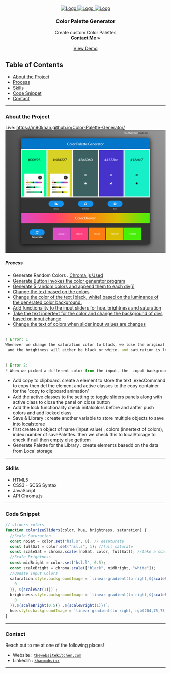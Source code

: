 <br />
<p align="center">
  <a href="https://www.thewebsitekitchen.com">
    <img src="img/kick.png" alt="Logo" width="120" height="120">   <img src="img/hihat.png" alt="Logo" width="120" height="120">   <img src="img/snare.png" alt="Logo" width="120" height="120">
  </a>

  <h3 align="center">Color Palette Generator</h3>

  <p align="center">
Create custom Color Palettes  <br />
    <a href="emailto:m90khan@gmail.com"><strong>Contact Me »</strong></a>
    <br />
    <br />
    <a href="https://m90khan.github.io/Color-Palette-Generator/">View Demo</a>
    
   </p>
</p>

## Table of Contents

- [About the Project](#about-the-project)
- [Process](#process)
- [Skills](#skills)
- [Code Snippet](#code)
- [Contact](#Contact)

---

### About the Project

Live: https://m90khan.github.io/Color-Palette-Generator/
<img src="./img/overview.jpg">

##### Process

- Generate Random Colors . <a href="https://gka.github.io/chroma.js/">Chroma.js Used
- Generate Button invokes the color generator program
- Generate 5 random colors and append them to each div[i]
- Change the text based on the colors
- Change the color of the text [black, white] based on the luminance of the generated color background.
- Add functionality to the input sliders for hue, brightness and saturation
- Take the text innertext for the color and change the background of divs based on input change
- Change the text of colors when slider input values are changes

```javascript

! Error: 1
Whenever we change the saturation color to black, we lose the original color.
 and the brightness will either be black or white. and saturation is lost too. The solution would be to create a reference to initial colors . initialcolors array to save colors
```

```javascript

! Error 2:
* When we picked a different color from the input, the  input background does not change
```

- Add copy to clipboard. create a element to store the text ,execCommand to copy then del the element
  and active classes to the copy container for the 'copy to clipboard animation'
- Add the active classes to the setting to toggle sliders panels along with active class to close the panel on close button
- Add the lock functionality check initalcolors before and aafter push colors and add locked class
- Save & Library : create another variable to store multiple objects to save into localstorae
- first create an object of name (input value) , colors (innertext of colors), index number of savePalettes. then we check this to localStorage to check if null then empty else getItem
- Generate Palette for the Library . create elements basedd on the data from Local storage

---

### Skills

- HTML5
- CSS3 - SCSS Syntax
- JavaScript
- API Chroma.js

---

### Code Snippet

```javascript
// sliders colors
function colorizeSliders(color, hue, brightness, saturation) {
  //Scale Saturation
  const noSat = color.set("hsl.s", 0); // desaturate
  const fullSat = color.set("hsl.s", 1); //full saturate
  const scaleSat = chroma.scale([noSat, color, fullSat]); //take a scale out of it
  //Scale Brightness
  const midBright = color.set("hsl.l", 0.5);
  const scaleBright = chroma.scale(["black", midBright, "white"]);
  //Update Input Colors
  saturation.style.backgroundImage = `linear-gradient(to right,${scaleSat(
    0
  )}, ${scaleSat(1)})`;
  brightness.style.backgroundImage = `linear-gradient(to right,${scaleBright(
    0
  )},${scaleBright(0.5)} ,${scaleBright(1)})`;
  hue.style.backgroundImage = `linear-gradient(to right, rgb(204,75,75),rgb(204,204,75),rgb(75,204,75),rgb(75,204,204),rgb(75,75,204),rgb(204,75,204),rgb(204,75,75))`;
}
```

---

### Contact

Reach out to me at one of the following places!

- Website : <a href="https://thewebsitekitchen.com" target="_blank">`thewebsitekitchen.com`</a>
- Linkedin : <a href="https://de.linkedin.com/in/khanmohsinx" target="_blank">`khanmohsinx`</a>

---

